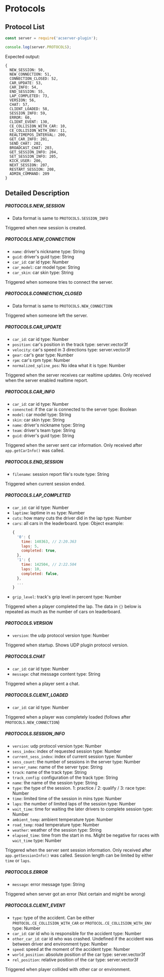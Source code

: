 Protocols
=============
Protocol List
-------------
```js
const server = require('acserver-plugin');

console.log(server.PROTOCOLS);
```
Expected output:
```
{
  NEW_SESSION: 50,      
  NEW_CONNECTION: 51,   
  CONNECTION_CLOSED: 52,
  CAR_UPDATE: 53,       
  CAR_INFO: 54,
  END_SESSION: 55,
  LAP_COMPLETED: 73,
  VERSION: 56,
  CHAT: 57,
  CLIENT_LOADED: 58,
  SESSION_INFO: 59,
  ERROR: 60,
  CLIENT_EVENT: 130,
  CE_COLLISION_WITH_CAR: 10,
  CE_COLLISION_WITH_ENV: 11,
  REALTIMEPOS_INTERVAL: 200,
  GET_CAR_INFO: 201,
  SEND_CHAT: 202,
  BROADCAST_CHAT: 203,
  GET_SESSION_INFO: 204,
  SET_SESSION_INFO: 205,
  KICK_USER: 206,
  NEXT_SESSION: 207,
  RESTART_SESSION: 208,
  ADMIN_COMMAND: 209
}
```

Detailed Description
-------------
##### PROTOCOLS.NEW_SESSION
* Data format is same to `PROTOCOLS.SESSION_INFO`

Triggered when new session is created.

##### PROTOCOLS.NEW_CONNECTION
* `name`: driver's nickname
  type: String
* `guid`: driver's guid
  type: String
* `car_id`: car id
  type: Number
* `car_model`: car model
  type: String
* `car_skin`: car skin
  type: String

Triggered when someone tries to connect the server.

##### PROTOCOLS.CONNECTION_CLOSED
* Data format is same to `PROTOCOLS.NEW_CONNECTION`

Triggered when someone left the server.

##### PROTOCOLS.CAR_UPDATE
* `car_id`: car id
  type: Number
* `position`: car's position in the track
  type: server.vector3f
* `velocity`: car's speed in 3 directions
  type: server.vector3f
* `gear`: car's gear
  type: Number
* `rpm`: car's rpm
  type: Number
* `normalized_spline_pos`: No idea what it is
  type: Number

Triggered when the server receives car realtime updates.
Only received when the server enabled realtime report.

##### PROTOCOLS.CAR_INFO
* `car_id`: car id
  type: Number
* `conencted`: if the car is connected to the server
  type: Boolean
* `model`: car model
  type: String
* `skin`: car skin
  type: String
* `name`: driver's nickname
  type: String
* `team`: driver's team
  type: String
* `guid`: driver's guid
  type: String

Triggered when the server sent car information.
Only received after `app.getCarInfo()` was called.

##### PROTOCOLS.END_SESSION
* `filename`: session report file's route
  type: String

Triggered when current session ended.

##### PROTOCOLS.LAP_COMPLETED
* `car_id`: car id
  type: Number
* `laptime`: laptime in `ms`
  type: Number
* `cuts`: how many cuts the driver did in the lap
  type: Number
* `cars`: all cars in the leaderboard.
  type: Object
  example:
  ```js
  {
    '0': {
      time: 140363, // 2:20.363
      laps: 5,
      completed: true,
    },
    '1': {
      time: 142504, // 2:22.504
      laps: 10,
      completed: false,
    },
    ...
  }
  ```
* `grip_level`: track's grip level in percent
  type: Number

Triggered when a player completed the lap.
The data in `{}` below is repeated as much as the number of cars on leaderboard.


##### PROTOCOLS.VERSION
* `version`: the udp protocol version
  type: Number

Triggered when startup.
Shows UDP plugin protocol version.

##### PROTOCOLS.CHAT
* `car_id`: car id
  type: Number
* `message`: chat message content
  type: String

Triggered when a player sent a chat.

##### PROTOCOLS.CLIENT_LOADED
* `car_id`: car id
  type: Number

Triggered when a player was completely loaded (follows after `PROTOCOLS.NEW_CONNECTION`)

##### PROTOCOLS.SESSION_INFO
* `version`: udp protocol version
  type: Number
* `sess_index`: index of requested session
  type: Number
* `current_sess_index`: index of current session
  type: Number
* `sess_count`: the number of sessions in the server
  type: Number
* `server_name`: name of the server
  type: String
* `track`: name of the track
  type: String
* `track_config`: configuration of the track
  type: String
* `name`: the name of the session
  type: String
* `type`: the type of the session. 1: practice / 2: qualify / 3: race
  type: Number
* `time`: limited time of the session in mins
  type: Number
* `laps`: the number of limited laps of the session
  type: Number
* `wait_time`: time for waiting the later drivers to complete session
  type: Number
* `ambient_temp`: ambient temperature
  type: Number
* `road_temp`: road temperature
  type: Number
* `weather`: weather of the session
  type: String
* `elapsed_time`: time from the start in ms. Might be negative for races with `wait_time`
  type: Number

Triggered when the server sent session information.
Only received after `app.getSessionInfo()` was called.
Session length can be limited by either `time` or `laps`.

##### PROTOCOLS.ERROR
* `message`: error message
  type: String

Triggered when server got an error (Not certain and might be wrong)

##### PROTOCOLS.CLIENT_EVENT
* `type`: type of the accident. Can be either `PROTOCOL.CE_COLLISION_WITH_CAR` or `PROTOCOL.CE_COLLISION_WITH_ENV`
  type: Number
* `car_id`: car id who is responsible for the accident
  type: Number
* `other_car_id`: car id who was crashed. Undefined if the accident was between driver and environment
  type: Number
* `speed`: speed at the moment of the accident
  type: Number
* `world_position`: absolute position of the car
  type: server.vector3f
* `rel_position`: relative position of the car
  type: server.vector3f

Triggered when player collided with other car or environment.
